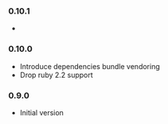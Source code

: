 ### 0.10.1
*

### 0.10.0
* Introduce dependencies bundle vendoring
* Drop ruby 2.2 support

### 0.9.0
* Initial version
